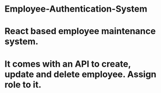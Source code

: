 # Employee-Authentication-System
# React based employee maintenance system.
# It comes with an API to create, update and delete employee. Assign role to it.
